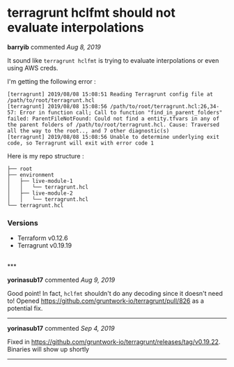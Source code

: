 # terragrunt hclfmt should not evaluate interpolations

**barryib** commented *Aug 8, 2019*

It sound like `terragrunt hclfmt` is trying to evaluate interpolations or even using AWS creds.

I'm getting the following error :

```shell
[terragrunt] 2019/08/08 15:08:51 Reading Terragrunt config file at /path/to/root/terragrunt.hcl
[terragrunt] 2019/08/08 15:08:56 /path/to/root/terragrunt.hcl:26,34-57: Error in function call; Call to function "find_in_parent_folders" failed: ParentFileNotFound: Could not find a entity.tfvars in any of the parent folders of /path/to/root/terragrunt.hcl. Cause: Traversed all the way to the root.., and 7 other diagnostic(s)
[terragrunt] 2019/08/08 15:08:56 Unable to determine underlying exit code, so Terragrunt will exit with error code 1
```

Here is my repo structure :

```
├── root
├── environment
│   ├── live-module-1
│   │   └── terragrunt.hcl
│   ├── live-module-2
│   │   └── terragrunt.hcl
└── terragrunt.hcl
```

### Versions

- Terraform v0.12.6
- Terragrunt v0.19.19
<br />
***


**yorinasub17** commented *Aug 9, 2019*

Good point! In fact, `hclfmt` shouldn't do any decoding since it doesn't need to! Opened https://github.com/gruntwork-io/terragrunt/pull/826 as a potential fix.
***

**yorinasub17** commented *Sep 4, 2019*

Fixed in https://github.com/gruntwork-io/terragrunt/releases/tag/v0.19.22. Binaries will show up shortly
***

